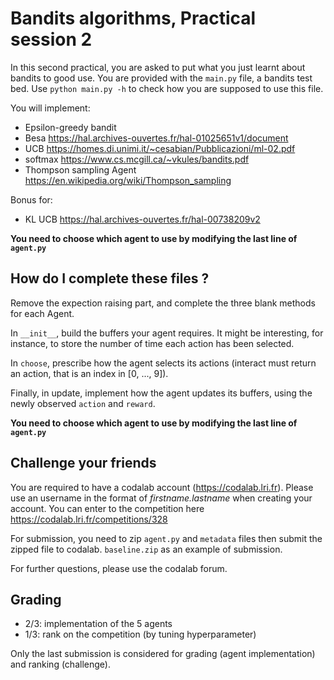 # Bandits algorithms, Practical session 2
In this second practical, you are asked to put what you just learnt
about bandits to good use. You are provided with the `main.py` file,
a bandits test bed. Use `python main.py -h` to check how you are
supposed to use this file.

You will implement:
* Epsilon-greedy bandit
* Besa https://hal.archives-ouvertes.fr/hal-01025651v1/document
* UCB https://homes.di.unimi.it/~cesabian/Pubblicazioni/ml-02.pdf
* softmax https://www.cs.mcgill.ca/~vkules/bandits.pdf
* Thompson sampling Agent https://en.wikipedia.org/wiki/Thompson_sampling

Bonus for:
* KL UCB https://hal.archives-ouvertes.fr/hal-00738209v2


**You need to choose which agent to use by modifying the last line of `agent.py`**

## How do I complete these files ?
Remove the expection raising part, and
complete the three blank methods for each Agent.

In `__init__`, build the buffers your agent requires.
It might be interesting, for instance, to store the
number of time each action has been selected.

In `choose`, prescribe how the agent selects its
actions (interact must return an action, that is
an index in [0, ..., 9]).

Finally, in update, implement how the agent updates
its buffers, using the newly observed `action` and `reward`.

**You need to choose which agent to use by modifying the last line of `agent.py`**

## Challenge your friends
You are required to have a codalab account (https://codalab.lri.fr).
Please use an username in the format of *firstname.lastname* when creating your account.
You can enter to the competition here https://codalab.lri.fr/competitions/328

For submission, you need to zip `agent.py` and `metadata` files then submit the zipped file to codalab.
`baseline.zip` as an example of submission.


For further questions, please use the codalab forum.

## Grading
* 2/3: implementation of the 5 agents
* 1/3: rank on the competition (by tuning hyperparameter)


Only the last submission is considered for grading (agent implementation) and ranking (challenge).
